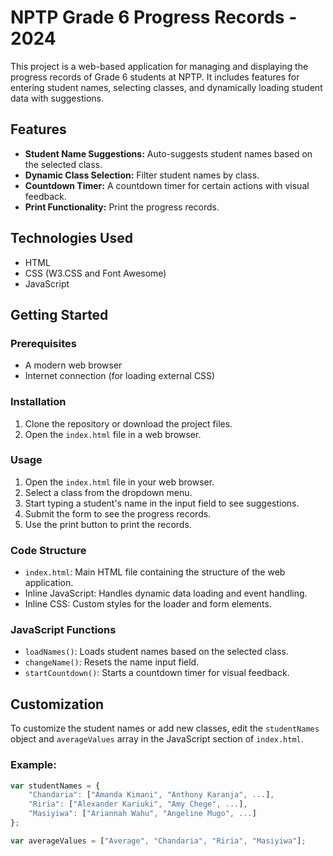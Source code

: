 # NPTP Grade 6 Progress Records - 2024

This project is a web-based application for managing and displaying the progress records of Grade 6 students at NPTP. It includes features for entering student names, selecting classes, and dynamically loading student data with suggestions.

## Features

- **Student Name Suggestions:** Auto-suggests student names based on the selected class.
- **Dynamic Class Selection:** Filter student names by class.
- **Countdown Timer:** A countdown timer for certain actions with visual feedback.
- **Print Functionality:** Print the progress records.

## Technologies Used

- HTML
- CSS (W3.CSS and Font Awesome)
- JavaScript

## Getting Started

### Prerequisites

- A modern web browser
- Internet connection (for loading external CSS)

### Installation

1. Clone the repository or download the project files.
2. Open the `index.html` file in a web browser.

### Usage

1. Open the `index.html` file in your web browser.
2. Select a class from the dropdown menu.
3. Start typing a student's name in the input field to see suggestions.
4. Submit the form to see the progress records.
5. Use the print button to print the records.

### Code Structure

- `index.html`: Main HTML file containing the structure of the web application.
- Inline JavaScript: Handles dynamic data loading and event handling.
- Inline CSS: Custom styles for the loader and form elements.

### JavaScript Functions

- `loadNames()`: Loads student names based on the selected class.
- `changeName()`: Resets the name input field.
- `startCountdown()`: Starts a countdown timer for visual feedback.

## Customization

To customize the student names or add new classes, edit the `studentNames` object and `averageValues` array in the JavaScript section of `index.html`.

### Example:

```javascript
var studentNames = {
    "Chandaria": ["Amanda Kimani", "Anthony Karanja", ...],
    "Riria": ["Alexander Kariuki", "Amy Chege", ...],
    "Masiyiwa": ["Ariannah Wahu", "Angeline Mugo", ...]
};

var averageValues = ["Average", "Chandaria", "Riria", "Masiyiwa"];
